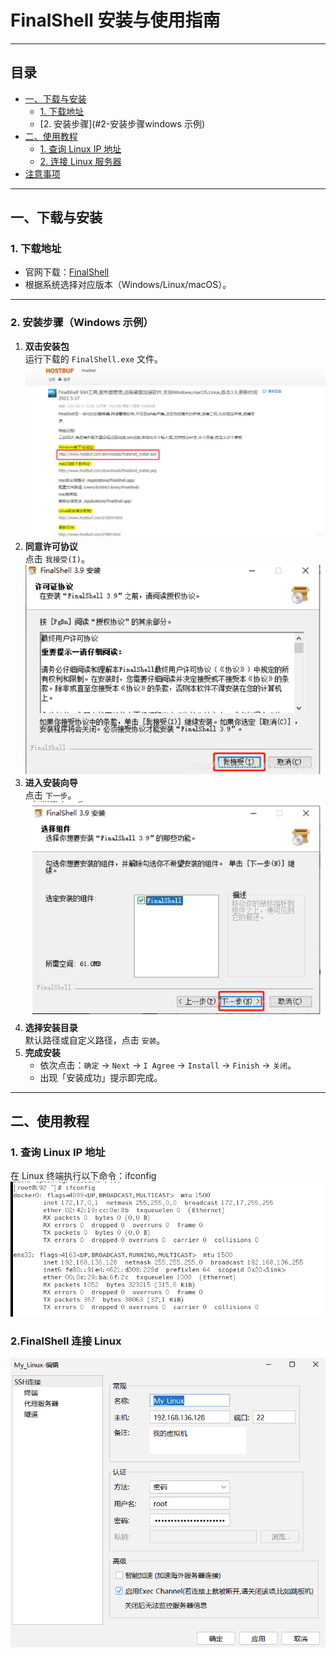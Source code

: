 # FinalShell 安装与使用指南

---

## 目录
- [一、下载与安装](#一下载与安装)
  - [1. 下载地址](#1-下载地址)
  - [2. 安装步骤](#2-安装步骤windows 示例)
- [二、使用教程](#二使用教程)
  - [1. 查询 Linux IP 地址](#1-查询-linux-ip-地址)
  - [2. 连接 Linux 服务器](#2-连接-linux-服务器)
- [注意事项](#注意事项)

---

## 一、下载与安装

### 1. 下载地址
- 官网下载：[FinalShell](http://www.hostbuf.com/t/988.html)
- 根据系统选择对应版本（Windows/Linux/macOS）。

---

### 2. 安装步骤（Windows 示例）
1. **双击安装包**  
   运行下载的 `FinalShell.exe` 文件。
   ![安装Finalshell截图](../../Images/finallshell_install01.jpg)
2. **同意许可协议**  
   点击 `我接受(I)`。
  ![安装Finalshell截图](../../Images/finallshell_install02.png)
3. **进入安装向导**  
   点击 `下一步`。
   ![安装Finalshell截图](../../Images/finallshell_install03.png)
4. **选择安装目录**  
   默认路径或自定义路径，点击 `安装`。
5. **完成安装**  
   - 依次点击：`确定` → `Next` → `I Agree` → `Install` → `Finish` → `关闭`。
   - 出现「安装成功」提示即完成。

---

## 二、使用教程

### 1. 查询 Linux IP 地址
在 Linux 终端执行以下命令：ifconfig
![安装Finalshell截图](../../Images/finallshell_install04.png)
### 2.FinalShell  连接 Linux 
![运行Finalshell截图](../../Images/finallshell_install05.png)
